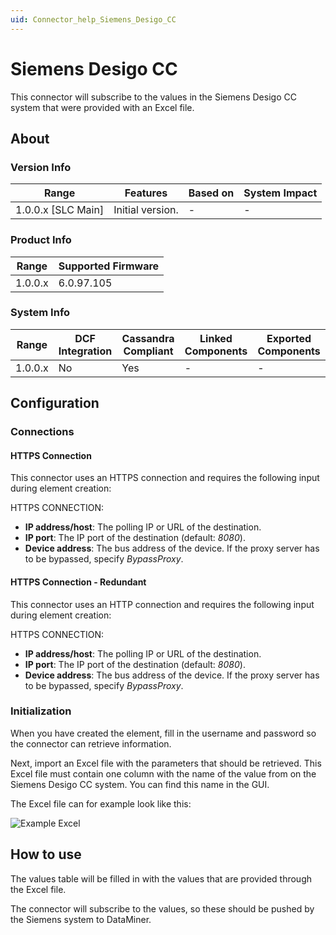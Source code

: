 ```yaml
---
uid: Connector_help_Siemens_Desigo_CC
---
```


# Siemens Desigo CC

This connector will subscribe to the values in the Siemens Desigo CC system that were provided with an Excel file.

## About

### Version Info

| Range              | Features         | Based on | System Impact |
|--------------------|------------------|----------|---------------|
| 1.0.0.x [SLC Main] | Initial version. | -        | -             |

### Product Info

| Range   | Supported Firmware |
|---------|--------------------|
| 1.0.0.x | 6.0.97.105         |

### System Info

| Range   | DCF Integration | Cassandra Compliant | Linked Components | Exported Components |
|---------|-----------------|---------------------|-------------------|---------------------|
| 1.0.0.x | No              | Yes                 | -                 | -                   |

## Configuration

### Connections

#### HTTPS Connection

This connector uses an HTTPS connection and requires the following input during element creation:

HTTPS CONNECTION:

- **IP address/host**: The polling IP or URL of the destination.
- **IP port**: The IP port of the destination (default: *8080*).
- **Device address**: The bus address of the device. If the proxy server has to be bypassed, specify *BypassProxy*.

#### HTTPS Connection - Redundant

This connector uses an HTTP connection and requires the following input during element creation:

HTTPS CONNECTION:

- **IP address/host**: The polling IP or URL of the destination.
- **IP port**: The IP port of the destination (default: *8080*).
- **Device address**: The bus address of the device. If the proxy server has to be bypassed, specify *BypassProxy*.

### Initialization

When you have created the element, fill in the username and password so the connector can retrieve information.

Next, import an Excel file with the parameters that should be retrieved. This Excel file must contain one column with the name of the value from on the Siemens Desigo CC system. You can find this name in the GUI.

The Excel file can for example look like this:

![Example Excel](~/connector/images/SiemensDesigoCcExampleExcel.png)

## How to use

The values table will be filled in with the values that are provided through the Excel file.

The connector will subscribe to the values, so these should be pushed by the Siemens system to DataMiner.
